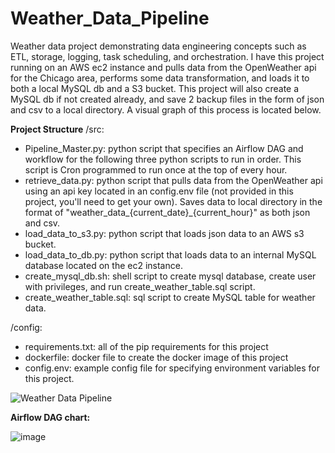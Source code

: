 # Weather_Data_Pipeline

Weather data project demonstrating data engineering concepts such as ETL, storage, logging, task scheduling, and orchestration. I have this project running on an AWS ec2 instance and pulls data from the OpenWeather api for the Chicago area, performs some data transformation, and loads it to both a local MySQL db and a S3 bucket. This project will also create a MySQL db if not created already, and save 2 backup files in the form of json and csv to a local directory. A visual graph of this process is located below.

**Project Structure**
/src:
- Pipeline_Master.py: python script that specifies an Airflow DAG and workflow for the following three python scripts to run in order. This script is Cron programmed to run once at the top of every hour.
- retrieve_data.py: python script that pulls data from the OpenWeather api using an api key located in an config.env file (not provided in this project, you'll need to get your own). Saves data to local directory in the format of "weather_data_{current_date}_{current_hour}" as both json and csv. 
- load_data_to_s3.py: python script that loads json data to an AWS s3 bucket.
- load_data_to_db.py: python script that loads data to an internal MySQL database located on the ec2 instance.
- create_mysql_db.sh: shell script to create mysql database, create user with privileges, and run create_weather_table.sql script.
- create_weather_table.sql: sql script to create MySQL table for weather data.

/config:
- requirements.txt: all of the pip requirements for this project
- dockerfile: docker file to create the docker image of this project
- config.env: example config file for specifying environment variables for this project.

![Weather Data Pipeline](https://github.com/Dylanbbenson/Weather_Data_Pipeline/assets/70871558/f927f545-8f8c-41d9-9055-d53b3a281829)

**Airflow DAG chart:**

![image](https://github.com/Dylanbbenson/Weather_Data_Pipeline/assets/70871558/104081af-ae79-436d-b191-69b3ec62a8a6)
